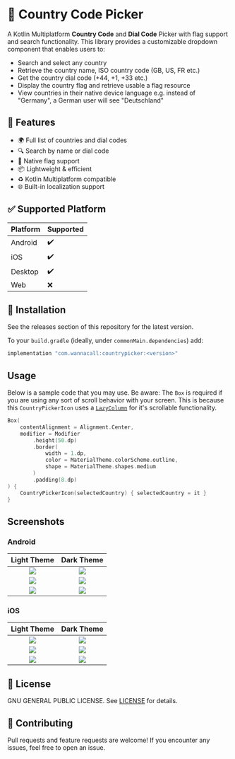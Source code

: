 # 🚩 Country Code Picker
A Kotlin Multiplatform **Country Code** and **Dial Code** Picker with flag support and search functionality.
This library provides a customizable dropdown component that enables users to:

* Search and select any country
* Retrieve the country name, ISO country code (GB, US, FR etc.)
* Get the country dial code (+44, +1, +33 etc.)
* Display the country flag and retrieve usable a flag resource
* View countries in their native device language e.g. instead of "Germany", a German user will see "Deutschland"

## 🧩 Features
* 🌍 Full list of countries and dial codes
* 🔍 Search by name or dial code
* 🎏 Native flag support
* 📦 Lightweight & efficient
* ♻️ Kotlin Multiplatform compatible
* 🌐 Built-in localization support


## ✅ Supported Platform

| Platform | Supported |
|:---------|:----------|
| Android  | ✔️        |
| iOS      | ✔️        |
| Desktop  | ✔️        |
| Web      | ❌️        |

## 🚀 Installation
See the releases section of this repository for the latest version.

To your `build.gradle` (ideally, under `commonMain.dependencies`) add:
```kotlin
implementation "com.wannacall:countrypicker:<version>"
```

## Usage

Below is a sample code that you may use.
Be aware: The `Box` is required if you are using any sort of scroll behavior with your screen. This is because this `CountryPickerIcon` uses a [`LazyColumn`](https://developer.android.com/reference/kotlin/androidx/compose/foundation/lazy/package-summary?_gl=1*nq0b0g*_up*MQ..*_ga*MzU2NTQxNzE1LjE3NDU2MTE0ODg.*_ga_6HH9YJMN9M*MTc0NTYxMTQ4OC4xLjAuMTc0NTYxMTQ4OC4wLjAuNjU4NTM2NzAx#LazyColumn(androidx.compose.ui.Modifier,androidx.compose.foundation.lazy.LazyListState,androidx.compose.foundation.layout.PaddingValues,kotlin.Boolean,androidx.compose.foundation.layout.Arrangement.Vertical,androidx.compose.ui.Alignment.Horizontal,androidx.compose.foundation.gestures.FlingBehavior,kotlin.Boolean,kotlin.Function1)) for it's scrollable functionality.
```kotlin
Box(
    contentAlignment = Alignment.Center,
    modifier = Modifier
        .height(50.dp)
        .border(
            width = 1.dp,
            color = MaterialTheme.colorScheme.outline,
            shape = MaterialTheme.shapes.medium
        )
        .padding(8.dp)
) {
    CountryPickerIcon(selectedCountry) { selectedCountry = it }
}
```

## Screenshots
### Android
|              Light Theme               |              Dark Theme               |
|:--------------------------------------:|:-------------------------------------:|
| ![](./assets/Android_light_closed.png) | ![](./assets/Android_dark_closed.png) |
| ![](./assets/Android_light_drawer.png) | ![](./assets/Android_dark_search.png) |
| ![](./assets/Android_light_search.png) | ![](./assets/Android_dark_drawer.png) |

### iOS
|              Light Theme              |              Dark Theme              |
|:-------------------------------------:|:------------------------------------:|
| ![](./assets/IPhone_light_closed.png) | ![](./assets/IPhone_dark_closed.png) |
| ![](./assets/IPhone_light_drawer.png) | ![](./assets/IPhone_dark_drawer.png) |
| ![](./assets/IPhone_light_search.png) | ![](./assets/IPhone_dark_search.png) |

## 📄 License
GNU GENERAL PUBLIC LICENSE. See [LICENSE](./LICENSE) for details.

## 🙌 Contributing
Pull requests and feature requests are welcome!
If you encounter any issues, feel free to open an issue.
